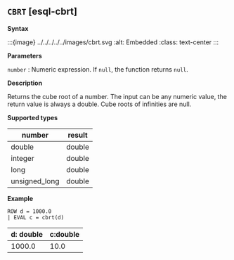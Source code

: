 ## `CBRT` [esql-cbrt]

**Syntax**

:::{image} ../../../../../images/cbrt.svg
:alt: Embedded
:class: text-center
:::

**Parameters**

`number`
:   Numeric expression. If `null`, the function returns `null`.

**Description**

Returns the cube root of a number. The input can be any numeric value, the return value is always a double. Cube roots of infinities are null.

**Supported types**

| number | result |
| --- | --- |
| double | double |
| integer | double |
| long | double |
| unsigned_long | double |

**Example**

```esql
ROW d = 1000.0
| EVAL c = cbrt(d)
```

| d: double | c:double |
| --- | --- |
| 1000.0 | 10.0 |



